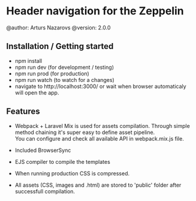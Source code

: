 # Header navigation for the Zeppelin

@author: Arturs Nazarovs
@version: 2.0.0

## Installation / Getting started

- npm install
- npm run dev (for development / testing)
- npm run prod (for production)
- npm run watch (to watch for a changes)
- navigate to http://localhost:3000/ or wait when browser automaticaly will open the app.

## Features

- Webpack + Laravel Mix is used for assets compilation. Through simple method chaining it's super easy to define asset pipeline.   	
  You can configure and check all available API in webpack.mix.js file. 

- Included BrowserSync

- EJS compiler to compile the templates

- When running production CSS is compressed.

- All assets (CSS, images and .html) are stored to 'public' folder after successfull compilation.

